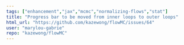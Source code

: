 ```yaml
---
tags: ["enhancement","jax","mcmc","normalizing-flows","stat"]
title: "Progress bar to be moved from inner loops to outer loops"
html_url: "https://github.com/kazewong/flowMC/issues/64"
user: "marylou-gabrie"
repo: "kazewong/flowMC"
---
```


